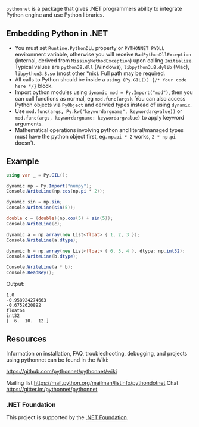 `pythonnet` is a package that gives .NET programmers ability to
integrate Python engine and use Python libraries.

## Embedding Python in .NET

-  You must set `Runtime.PythonDLL` property or `PYTHONNET_PYDLL` environment variable,
   otherwise you will receive `BadPythonDllException`
   (internal, derived from `MissingMethodException`) upon calling `Initialize`.
   Typical values are `python38.dll` (Windows), `libpython3.8.dylib` (Mac),
   `libpython3.8.so` (most other *nix). Full path may be required.
-  All calls to Python should be inside a
   `using (Py.GIL()) {/* Your code here */}` block.
-  Import python modules using `dynamic mod = Py.Import("mod")`, then
   you can call functions as normal, eg `mod.func(args)`.
   You can also access Python objects via `PyObject` and dervied types
   instead of using `dynamic`.
-  Use `mod.func(args, Py.kw("keywordargname", keywordargvalue))` or
   `mod.func(args, keywordargname: keywordargvalue)` to apply keyword
   arguments.
-  Mathematical operations involving python and literal/managed types
   must have the python object first, eg. `np.pi * 2` works,
   `2 * np.pi` doesn't.

## Example

```csharp
using var _ = Py.GIL();

dynamic np = Py.Import("numpy");
Console.WriteLine(np.cos(np.pi * 2));

dynamic sin = np.sin;
Console.WriteLine(sin(5));

double c = (double)(np.cos(5) + sin(5));
Console.WriteLine(c);

dynamic a = np.array(new List<float> { 1, 2, 3 });
Console.WriteLine(a.dtype);

dynamic b = np.array(new List<float> { 6, 5, 4 }, dtype: np.int32);
Console.WriteLine(b.dtype);

Console.WriteLine(a * b);
Console.ReadKey();
```

Output:

```
1.0
-0.958924274663
-0.6752620892
float64
int32
[  6.  10.  12.]
```



## Resources

Information on installation, FAQ, troubleshooting, debugging, and
projects using pythonnet can be found in the Wiki:

https://github.com/pythonnet/pythonnet/wiki

Mailing list
    https://mail.python.org/mailman/listinfo/pythondotnet
Chat
    https://gitter.im/pythonnet/pythonnet

### .NET Foundation

This project is supported by the [.NET Foundation](https://dotnetfoundation.org).
